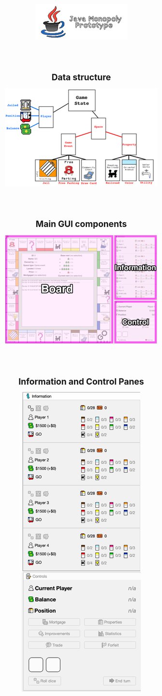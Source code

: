 <div align="center">

![](logo.png)

<br>
<br>
<br>

# Data structure
![](data-diagram-players.png)

<br>
<br>
<br>

# Main GUI components
![](view-areas-all.png)

<br>
<br>
<br>

# Information and Control Panes
![](gui-info-pane.gif) ![](control.gif)
</div>
